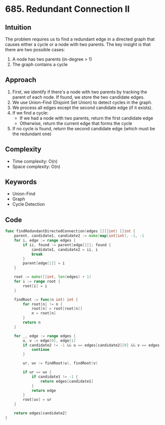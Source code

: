 # 685. Redundant Connection II

## Intuition

The problem requires us to find a redundant edge in a directed graph that causes either a cycle or a node with two parents. The key insight is that there are two possible cases:

1. A node has two parents (in-degree > 1)
2. The graph contains a cycle

## Approach

1. First, we identify if there's a node with two parents by tracking the parent of each node. If found, we store the two candidate edges.
2. We use Union-Find (Disjoint Set Union) to detect cycles in the graph.
3. We process all edges except the second candidate edge (if it exists).
4. If we find a cycle:
   - If we had a node with two parents, return the first candidate edge
   - Otherwise, return the current edge that forms the cycle
5. If no cycle is found, return the second candidate edge (which must be the redundant one)

## Complexity

- Time complexity: O(n)
- Space complexity: O(n)

## Keywords

- Union-Find
- Graph
- Cycle Detection

## Code

```go
func findRedundantDirectedConnection(edges [][]int) []int {
    parent, candidate1, candidate2 := make(map[int]int), -1, -1
    for i, edge := range edges {
        if ii, found := parent[edge[1]]; found {
            candidate1, candidate2 = ii, i
            break
        }
        parent[edge[1]] = i
    }

    root := make([]int, len(edges) + 1)
    for i := range root {
        root[i] = i
    }

    findRoot := func(n int) int {
        for root[n] != n {
            root[n] = root[root[n]]
            n = root[n]
        }
        return n
    }

    for _, edge := range edges {
        u, v := edge[0], edge[1]
        if candidate2 != -1 && u == edges[candidate2][0] && v == edges[candidate2][1] {
            continue
        }

        ur, uv := findRoot(u), findRoot(v)

        if ur == uv {
            if candidate1 != -1 {
                return edges[candidate1]
            }
            return edge
        }
        root[uv] = ur
    }

    return edges[candidate2]
}
```
